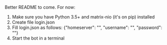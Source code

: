Better README to come. For now:

1. Make sure you have Python 3.5+ and matrix-nio (it's on pip) installed
2. Create file login.json
3. Fill login.json as follows: {"homeserver": "<homeserver URL>", "username": "<username>", "password": "<user password>"}
4. Start the bot in a terminal